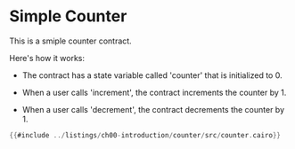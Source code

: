 # Simple Counter

This is a smiple counter contract.

Here's how it works:

- The contract has a state variable called 'counter' that is initialized to 0.

- When a user calls 'increment', the contract increments the counter by 1.

- When a user calls 'decrement', the contract decrements the counter by 1.

```rust
{{#include ../listings/ch00-introduction/counter/src/counter.cairo}}
```
